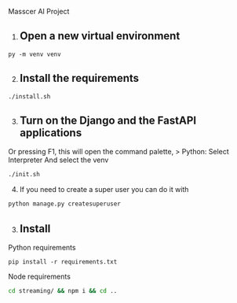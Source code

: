 Masscer AI Project

1. ## Open a new virtual environment
```
py -m venv venv
```
2. ## Install the requirements
```
./install.sh
```
3. ## Turn on the Django and the FastAPI applications
Or pressing F1, this will open the command palette, > Python: Select Interpreter
And select the venv
```bash
./init.sh
```

4. If you need to create a super user you can do it with
```bash
python manage.py createsuperuser
```

3. ## Install
Python requirements
```
pip install -r requirements.txt
```
Node requirements
```bash
cd streaming/ && npm i && cd .. 
```

<!-- 
4. ## Init
This will install the dependencies, run the migrations and start the project at port 8000


Initialize the Django server
```bash
python manage.py runserver
```

Initialize the Celery Worker for background tasks
```bash
# LINUX
celery -A api worker --loglevel=info -E
# windows
celery -A api.celery worker --pool=gevent --loglevel=INFO
```

Initialize the FastAPI server
```bash
python streaming/main.py
```


OPTIONAL
Initialize flower to inspect background tasks
```
celery -A api.celery flower --port=5555
```


5. Visit URLs:
Django server will live at: [http://127.0.0.1:8000/](http://127.0.0.1:8000/)

FastAPI server will live at: [http://127.0.0.1:8001/](http://127.0.0.1:8001/)


Flower if you are using flower:

Inspect tasks at: [http://127.0.0.1:5555/](http://127.0.0.1:5555/) -->
